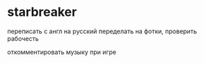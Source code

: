 # starbreaker
переписать с англ на русский
переделать на фотки, проверить рабочесть

откомментировать музыку при игре